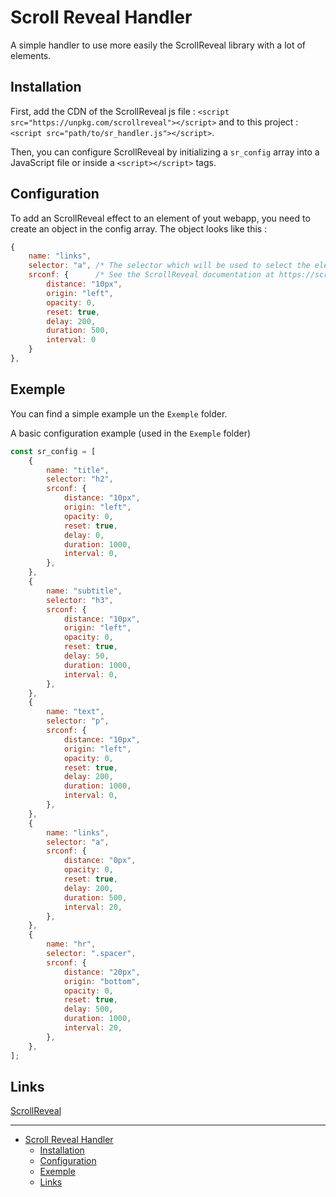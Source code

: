 # Scroll Reveal Handler

A simple handler to use more easily the ScrollReveal library with a lot of elements.

## Installation

First, add the CDN of the ScrollReveal js file : `<script src="https://unpkg.com/scrollreveal"></script>` and to this project : `<script src="path/to/sr_handler.js"></script>`.

Then, you can configure ScrollReveal by initializing a `sr_config` array into a JavaScript file or inside a `<script></script>` tags.

## Configuration

To add an ScrollReveal effect to an element of yout webapp, you need to create an object in the config array.
The object looks like this :

```js
{
	name: "links",
	selector: "a", /* The selector which will be used to select the element to animate */
	srconf: {      /* See the ScrollReveal documentation at https://scrollrevealjs.org/api/reveal.html for more details */
		distance: "10px",
		origin: "left",
		opacity: 0,
		reset: true,
		delay: 200,
		duration: 500,
		interval: 0
	}
},
```

## Exemple

You can find a simple example un the `Exemple` folder.

A basic configuration example (used in the `Exemple` folder)

```js
const sr_config = [
	{
		name: "title",
		selector: "h2",
		srconf: {
			distance: "10px",
			origin: "left",
			opacity: 0,
			reset: true,
			delay: 0,
			duration: 1000,
			interval: 0,
		},
	},
	{
		name: "subtitle",
		selector: "h3",
		srconf: {
			distance: "10px",
			origin: "left",
			opacity: 0,
			reset: true,
			delay: 50,
			duration: 1000,
			interval: 0,
		},
	},
	{
		name: "text",
		selector: "p",
		srconf: {
			distance: "10px",
			origin: "left",
			opacity: 0,
			reset: true,
			delay: 200,
			duration: 1000,
			interval: 0,
		},
	},
	{
		name: "links",
		selector: "a",
		srconf: {
			distance: "0px",
			opacity: 0,
			reset: true,
			delay: 200,
			duration: 500,
			interval: 20,
		},
	},
	{
		name: "hr",
		selector: ".spacer",
		srconf: {
			distance: "20px",
			origin: "bottom",
			opacity: 0,
			reset: true,
			delay: 500,
			duration: 1000,
			interval: 20,
		},
	},
];
```

## Links

[ScrollReveal](https://github.com/jlmakes/scrollreveal)

---

- [Scroll Reveal Handler](#scroll-reveal-handler)
	- [Installation](#installation)
	- [Configuration](#configuration)
	- [Exemple](#exemple)
	- [Links](#links)
